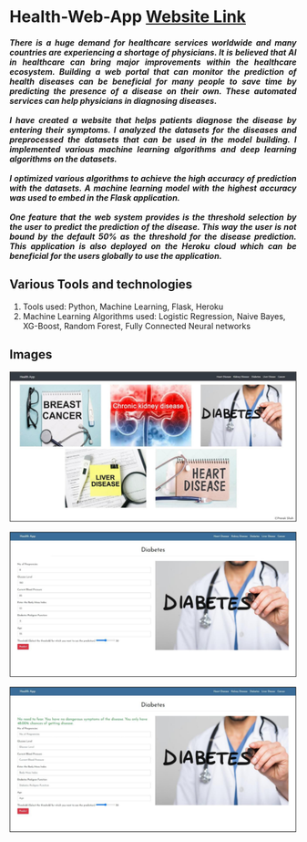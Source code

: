 # Health-Web-App [Website Link](https://bit.ly/Health-Web-App)<br>

<h5 align="justify">There is a huge demand for healthcare services worldwide and many countries are experiencing a shortage of physicians. It is believed that AI in healthcare can bring major improvements within the healthcare ecosystem. Building a web portal that can monitor the prediction of health diseases can be beneficial for many people to save time by predicting the presence of a disease on their own. These automated services can help physicians in diagnosing diseases.<br><br>
I have created a website that helps patients diagnose the disease by entering their symptoms. I analyzed the datasets for the diseases and preprocessed the datasets that can be used in the model building. I implemented various machine learning algorithms and deep learning algorithms on the datasets. <br><br>
I optimized various algorithms to achieve the high accuracy of prediction with the datasets. A machine learning model with the highest accuracy was used to embed in the Flask application.<br><br>
One feature that the web system provides is the threshold selection by the user to predict the prediction of the disease. This way the user is not bound by the default 50% as the threshold for the disease prediction. This application is also deployed on the Heroku cloud which can be beneficial for the users globally to use the application.</h5>

<h2>Various Tools and technologies</h2>
<ol>
  <li>Tools used: Python, Machine Learning, Flask, Heroku </li>
  <li>Machine Learning Algorithms used: Logistic Regression, Naive Bayes, XG-Boost, Random Forest, Fully Connected Neural networks</li>
</ol>  


<h2> Images </h2>
  
![Homepage](https://github.com/Prerakshah98/Health-Web-App/blob/master/images/homepage.PNG?raw=true)<br>
  
![Form](https://github.com/Prerakshah98/Health-Web-App/blob/master/images/diabetes_page.PNG?raw=true)<br>

![result](https://github.com/Prerakshah98/Health-Web-App/blob/master/images/results_page.PNG?raw=true)
